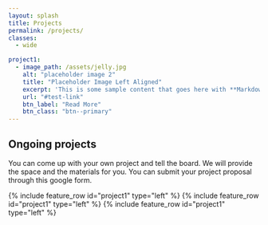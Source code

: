 ```yaml
---
layout: splash
title: Projects
permalink: /projects/
classes: 
  - wide

project1:
  - image_path: /assets/jelly.jpg
    alt: "placeholder image 2"
    title: "Placeholder Image Left Aligned"
    excerpt: 'This is some sample content that goes here with **Markdown** formatting. Left aligned with `type="left"`'
    url: "#test-link"
    btn_label: "Read More"
    btn_class: "btn--primary"
---
```


<!-- This is the projects landing page. -->

## Ongoing projects

You can come up with your own project and tell the board. We will provide the space and the materials for you. You can submit your project proposal through this google form.

<!-- <div class="grid__wrapper">
{% for post in site.projects %}
    {% include archive-single.html type="grid" %}
{% endfor %}
</div> -->

{% include feature_row id="project1" type="left" %}
{% include feature_row id="project1" type="left" %}
{% include feature_row id="project1" type="left" %}